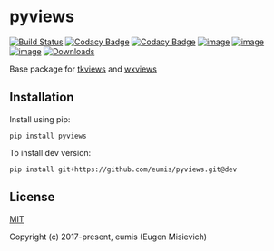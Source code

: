 # pyviews

[![Build Status](https://travis-ci.com/eumis/pyviews.svg?branch=dev)](https://travis-ci.com/eumis/pyviews)
[![Codacy Badge](https://app.codacy.com/project/badge/Grade/5d7529f3dcd7402091fc7118dbdf111f)](https://www.codacy.com/gh/eumis/pyviews/dashboard?utm_source=github.com&amp;utm_medium=referral&amp;utm_content=eumis/pyviews&amp;utm_campaign=Badge_Grade)
[![Codacy Badge](https://api.codacy.com/project/badge/Coverage/3a54b574ca574c10b4200be17c4eb029)](https://www.codacy.com/manual/eumis/pyviews?utm_source=github.com&utm_medium=referral&utm_content=eumis/pyviews&utm_campaign=Badge_Coverage)
[![image](https://img.shields.io/pypi/v/pyviews.svg)](https://python.org/pypi/pyviews)
[![image](https://img.shields.io/pypi/pyversions/pyviews.svg)](https://python.org/pypi/pyviews)
[![image](https://img.shields.io/pypi/l/pyviews.svg)](https://python.org/pypi/pyviews)
[![Downloads](https://static.pepy.tech/personalized-badge/pyviews?period=total&units=international_system&left_color=grey&right_color=orange&left_text=Downloads)](https://pepy.tech/project/pyviews)

Base package for [tkviews](https://github.com/eumis/tkviews) and [wxviews](https://github.com/eumis/wxviews)

## Installation

Install using pip:

`pip install pyviews`

To install dev version:

`pip install git+https://github.com/eumis/pyviews.git@dev`

## License

[MIT](http://opensource.org/licenses/MIT)

Copyright (c) 2017-present, eumis (Eugen Misievich)